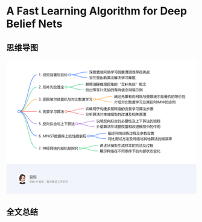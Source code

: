 # A Fast Learning Algorithm for Deep Belief Nets

## 思维导图
![思维导图](/imgs/A-Fast-Learning-Algorithm-for-Deep-Belief-Nets.jpg)

## 全文总结
